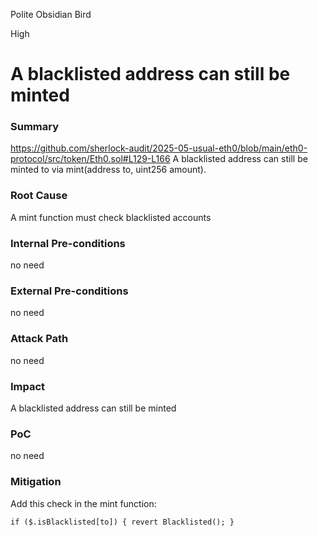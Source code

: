 Polite Obsidian Bird

High

# A blacklisted address can still be minted

### Summary

https://github.com/sherlock-audit/2025-05-usual-eth0/blob/main/eth0-protocol/src/token/Eth0.sol#L129-L166
A blacklisted address can still be minted to via mint(address to, uint256 amount).

### Root Cause

A mint function must check blacklisted accounts

### Internal Pre-conditions

no need

### External Pre-conditions

no need

### Attack Path

no need

### Impact

A blacklisted address can still be minted

### PoC

no need

### Mitigation

Add this check in the mint function:

```solidity
if ($.isBlacklisted[to]) { revert Blacklisted(); }
```

